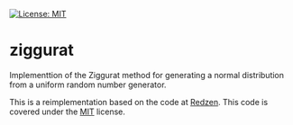 [![License: MIT](https://img.shields.io/badge/License-MIT-yellow.svg)](https://opensource.org/licenses/MIT)

# ziggurat

Implementtion of the Ziggurat method for generating a normal distribution from a uniform random number generator.

This is a reimplementation based on the code at [Redzen](https://github.com/colgreen/Redzen).  This code is covered under the [MIT](https://opensource.org/licenses/MIT) license.
